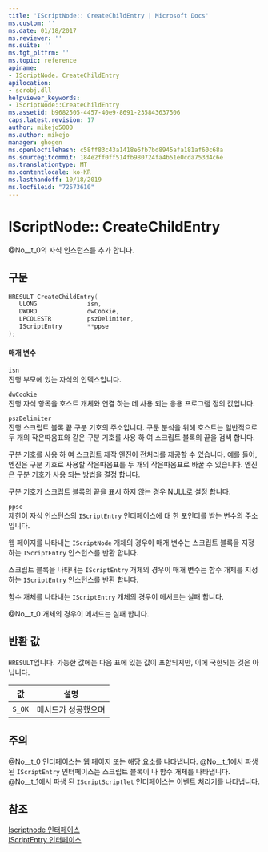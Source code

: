 ```yaml
---
title: 'IScriptNode:: CreateChildEntry | Microsoft Docs'
ms.custom: ''
ms.date: 01/18/2017
ms.reviewer: ''
ms.suite: ''
ms.tgt_pltfrm: ''
ms.topic: reference
apiname:
- IScriptNode. CreateChildEntry
apilocation:
- scrobj.dll
helpviewer_keywords:
- IScriptNode::CreateChildEntry
ms.assetid: b9682505-4457-40e9-8691-235843637506
caps.latest.revision: 17
author: mikejo5000
ms.author: mikejo
manager: ghogen
ms.openlocfilehash: c58ff83c43a1418e6fb7bd8945afa181af60c68a
ms.sourcegitcommit: 184e2ff0ff514fb980724fa4b51e0cda753d4c6e
ms.translationtype: MT
ms.contentlocale: ko-KR
ms.lasthandoff: 10/18/2019
ms.locfileid: "72573610"
---
```

# <a name="iscriptnode-createchildentry"></a>IScriptNode:: CreateChildEntry
@No__t_0의 자식 인스턴스를 추가 합니다.  
  
## <a name="syntax"></a>구문  
  
```cpp
HRESULT CreateChildEntry(  
   ULONG              isn,  
   DWORD              dwCookie,  
   LPCOLESTR          pszDelimiter,  
   IScriptEntry       **ppse  
);  
```  
  
#### <a name="parameters"></a>매개 변수  
 `isn`  
 진행 부모에 있는 자식의 인덱스입니다.  
  
 `dwCookie`  
 진행 자식 항목을 호스트 개체와 연결 하는 데 사용 되는 응용 프로그램 정의 값입니다.  
  
 `pszDelimiter`  
 진행 스크립트 블록 끝 구분 기호의 주소입니다. 구문 분석을 위해 호스트는 일반적으로 두 개의 작은따옴표와 같은 구분 기호를 사용 하 여 스크립트 블록의 끝을 검색 합니다.  
  
 구분 기호를 사용 하 여 스크립트 제작 엔진이 전처리를 제공할 수 있습니다. 예를 들어, 엔진은 구분 기호로 사용할 작은따옴표를 두 개의 작은따옴표로 바꿀 수 있습니다. 엔진은 구분 기호가 사용 되는 방법을 결정 합니다.  
  
 구분 기호가 스크립트 블록의 끝을 표시 하지 않는 경우 NULL로 설정 합니다.  
  
 `ppse`  
 제한이 자식 인스턴스의 `IScriptEntry` 인터페이스에 대 한 포인터를 받는 변수의 주소입니다.  
  
 웹 페이지를 나타내는 `IScriptNode` 개체의 경우이 매개 변수는 스크립트 블록을 지정 하는 `IScriptEntry` 인스턴스를 반환 합니다.  
  
 스크립트 블록을 나타내는 `IScriptEntry` 개체의 경우이 매개 변수는 함수 개체를 지정 하는 `IScriptEntry` 인스턴스를 반환 합니다.  
  
 함수 개체를 나타내는 `IScriptEntry` 개체의 경우이 메서드는 실패 합니다.  
  
 @No__t_0 개체의 경우이 메서드는 실패 합니다.  
  
## <a name="return-value"></a>반환 값  
 `HRESULT`입니다. 가능한 값에는 다음 표에 있는 값이 포함되지만, 이에 국한되는 것은 아닙니다.  
  
|값|설명|  
|-----------|-----------------|  
|`S_OK`|메서드가 성공했으며|  
  
## <a name="remarks"></a>주의  
 @No__t_0 인터페이스는 웹 페이지 또는 해당 요소를 나타냅니다. @No__t_1에서 파생 된 `IScriptEntry` 인터페이스는 스크립트 블록이 나 함수 개체를 나타냅니다. @No__t_1에서 파생 된 `IScriptScriptlet` 인터페이스는 이벤트 처리기를 나타냅니다.  
  
## <a name="see-also"></a>참조  
 [Iscriptnode 인터페이스](../../winscript/reference/iscriptnode-interface.md)    
 [IScriptEntry 인터페이스](../../winscript/reference/iscriptentry-interface.md)